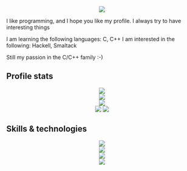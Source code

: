 <div align="center"> 
   <img src="https://readme-typing-svg.herokuapp.com?font=Fira+Code&weight=500&size=40&pause=1000&color=F7C213&center=true&vCenter=true&width=560&height=70&lines=Hello%21+I%27m+NeoIO%21+%F0%9F%91%8B"> 
 </div> 
 
I like programming, and I hope you like my profile. I always try to have interesting things

I am learning the following languages: C, C++
I am interested in the following: Hackell, Smaltack

Still my passion in the C/C++ family :-)



## Profile stats 
 <div align="center"> 
   <img src="http://github-profile-summary-cards.vercel.app/api/cards/profile-details?username=NeonIOSTD&theme=slateorange" /> 
 </div> 
  
 <div align="center"> 
   <img src="https://github-readme-stats.vercel.app/api/top-langs/?username=NeonIOSTD&langs_count=5&theme=great-gatsby"> 
 </div> 
  
 <div align="center"> 
   <img src="https://github-readme-streak-stats.herokuapp.com?user=NeonIOSTD&theme=rising-sun&hide_border=true" /> 
 </div> 
  
 <div align="center"> 
   <img src="http://github-profile-summary-cards.vercel.app/api/cards/stats?username=NeonIOSTD&theme=slateorange" /> 
   <img src="http://github-profile-summary-cards.vercel.app/api/cards/most-commit-language?username=NeonIOSTD&theme=slateorange" /> 
 </div>



## Skills & technologies 
 <div align="center"> 
   <img src="https://img.shields.io/badge/Languages:-orange" /> 
 </div> 
  
 <div align="center"> 
   <img src="https://skillicons.dev/icons?i=c" /> 
 </div> 
  
 <div align="center"> 
   <img src="https://img.shields.io/badge/Development:-orange" /> 
 </div> 
  
 <div align="center"> 
   <img src="https://skillicons.dev/icons?i=git,vim,nvim" />  
 </div>



<!---
NeonIOSTD/NeonIOSTD is a ✨ special ✨ repository because its `README.md` (this file) appears on your GitHub profile.
You can click the Preview link to take a look at your changes.
--->
